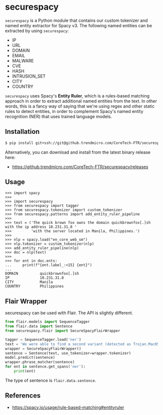 # securespacy

`securespacy` is a Python module that contains our custom tokenizer and named entity extractor for Spacy v3. The following named entities can be extracted by using `securespacy`:

- IP
- URL
- DOMAIN
- EMAIL
- MALWARE
- CVE
- HASH
- INTRUSION_SET
- CITY
- COUNTRY

`securespacy` uses Spacy's **Entity Ruler**, which is a rules-based matching approach in order to extract additional named entities from the text. In other words, this is a fancy way of saying that we're using regex and other static rules to detect entities, in order to complement Spacy's named entity recognition (NER) that uses trained language models.

## Installation
```bash
$ pip install git+ssh://git@github.trendmicro.com/CoreTech-FTR/securespacy.git
```

Alternatively, you can download and install from the latest binary release here:
- https://github.trendmicro.com/CoreTech-FTR/securespacy/releases

## Usage

```
>>> import spacy
>>>
>>> import securespacy
>>> from securespacy import tagger
>>> from securespacy.tokenizer import custom_tokenizer
>>> from securespacy.patterns import add_entity_ruler_pipeline
>>>
>>> text = ('The quick brown fox owns the domain quickbrownfox[.]sh with the ip address 10.231.31.8 '
>>>         'with the server located in Manila, Philippines.')
>>>
>>> nlp = spacy.load("en_core_web_sm")
>>> nlp.tokenizer = custom_tokenizer(nlp)
>>> add_entity_ruler_pipeline(nlp)
>>> doc = nlp(text)
>>>
>>> for ent in doc.ents:
...     print(f"{ent.label_:<15} {ent}")
...
DOMAIN          quickbrownfox[.]sh
IP              10.231.31.8
CITY            Manila
COUNTRY         Philippines
```

## Flair Wrapper

securespacy can be used with Flair. The API is slightly different.

```python
from flair.models import SequenceTagger
from flair.data import Sentence
from securespacy.flair import SecureSpacyFlairWrapper

tagger = SequenceTagger.load('ner')
text = 'We were able to find a second variant (detected as Trojan.MacOS.GMERA.B) that was uploaded to VirusTotal.'
wrapper = SecureSpacyFlairWrapper()
sentence = Sentence(text, use_tokenizer=wrapper.tokenizer)
model.predict(sentence)
wrapper.phrase_matcher(sentence)
for ent in sentence.get_spans('ner'):
    print(ent)
```

The type of sentence is `flair.data.sentence`.

## References
- https://spacy.io/usage/rule-based-matching#entityruler
